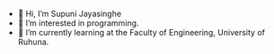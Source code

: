 - 👋 Hi, I’m Supuni Jayasinghe
- 👀 I’m interested in programming.
- 🌱 I’m currently learning at the Faculty of Engineering, University of Ruhuna.



